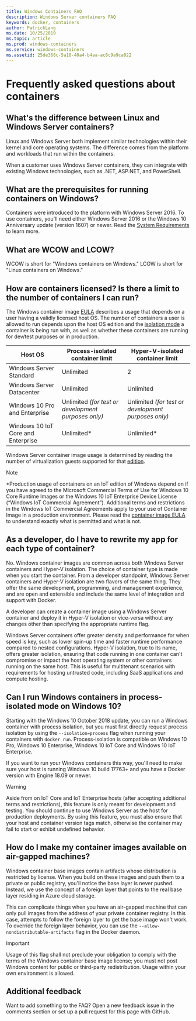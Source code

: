 ```yaml
---
title: Windows Containers FAQ
description: Windows Server containers FAQ
keywords: docker, containers
author: PatrickLang
ms.date: 10/25/2019
ms.topic: article
ms.prod: windows-containers
ms.service: windows-containers
ms.assetid: 25de368c-5a10-40a4-b4aa-ac8c9a9ca022
---
```

# Frequently asked questions about containers

## What's the difference between Linux and Windows Server containers?

Linux and Windows Server both implement similar technologies within their kernel and core operating systems. The difference comes from the platform and workloads that run within the containers.  

When a customer uses Windows Server containers, they can integrate with existing Windows technologies, such as .NET, ASP.NET, and PowerShell.

## What are the prerequisites for running containers on Windows?

Containers were introduced to the platform with Windows Server 2016. To use containers, you'll need either Windows Server 2016 or the Windows 10 Anniversary update (version 1607) or newer. Read the [System Requirements](../deploy-containers/system-requirements.md) to learn more.

## What are WCOW and LCOW?

WCOW is short for "Windows containers on Windows." LCOW is short for "Linux containers on Windows."

## How are containers licensed? Is there a limit to the number of containers I can run?

The Windows container image [EULA](../images-eula.md) describes a usage that depends on a user having a validly licensed host OS. The number of containers a user is allowed to run depends upon the host OS edition and the [isolation mode](../manage-containers/hyperv-container.md) a container is being run with, as well as whether these containers are running for dev/test purposes or in production.

|Host OS                                                         |Process-isolated container limit                   |Hyper-V-isolated container limit                   |
|----------------------------------------------------------------|---------------------------------------------------|---------------------------------------------------|
|Windows Server Standard                                         |Unlimited                                          |2                                                  |
|Windows Server Datacenter                                       |Unlimited                                          |Unlimited                                          |
|Windows 10 Pro and Enterprise                                   |Unlimited *(for test or development purposes only)*|Unlimited *(for test or development purposes only)*|
|Windows 10 IoT Core and Enterprise                             |Unlimited*                                         |Unlimited*                                          |

Windows Server container image usage is determined by reading the number of virtualization guests supported for that [edition](/windows-server/get-started-19/editions-comparison-19). <br/>

>[!NOTE]
>\*Production usage of containers on an IoT edition of Windows depend on if you have agreed to the Microsoft Commercial Terms of Use for Windows 10 Core Runtime Images or the Windows 10 IoT Enterprise Device License (“Windows IoT Commercial Agreement”). Additional terms and restrictions in the Windows IoT Commercial Agreements apply to your use of Container Image in a production environment. Please read the [container image EULA](../images-eula.md) to understand exactly what is permitted and what is not.

## As a developer, do I have to rewrite my app for each type of container?

No. Windows container images are common across both Windows Server containers and Hyper-V isolation. The choice of container type is made when you start the container. From a developer standpoint, Windows Server containers and Hyper-V isolation are two flavors of the same thing. They offer the same development, programming, and management experience, and are open and extensible and include the same level of integration and support with Docker.

A developer can create a container image using a Windows Server container and deploy it in Hyper-V isolation or vice-versa without any changes other than specifying the appropriate runtime flag.

Windows Server containers offer greater density and performance for when speed is key, such as lower spin-up time and faster runtime performance compared to nested configurations. Hyper-V isolation, true to its name, offers greater isolation, ensuring that code running in one container can't compromise or impact the host operating system or other containers running on the same host. This is useful for multitenant scenarios with requirements for hosting untrusted code, including SaaS applications and compute hosting.

## Can I run Windows containers in process-isolated mode on Windows 10?

Starting with the Windows 10 October 2018 update, you can run a Windows container with process isolation, but you must first directly request process isolation by using the `--isolation=process` flag when running your containers with `docker run`. Process-isolation is compatible on Windows 10 Pro, Windows 10 Enterprise, Windows 10 IoT Core and Windows 10 IoT Enterprise.

If you want to run your Windows containers this way, you'll need to make sure your host is running Windows 10 build 17763+ and you have a Docker version with Engine 18.09 or newer.

> [!WARNING]
> Aside from on IoT Core and IoT Enterprise hosts (after accepting additional terms and restrictions), this feature is only meant for development and testing. You should continue to use Windows Server as the host for production deployments. By using this feature, you must also ensure that your host and container version tags match, otherwise the container may fail to start or exhibit undefined behavior.

## How do I make my container images available on air-gapped machines?

Windows container base images contain artifacts whose distribution is restricted by license. When you build on these images and push them to a private or public registry, you'll notice the base layer is never pushed. Instead, we use the concept of a foreign layer that points to the real base layer residing in Azure cloud storage.

This can complicate things when you have an air-gapped machine that can only pull images from the address of your private container registry. In this case, attempts to follow the foreign layer to get the base image won't work. To override the foreign layer behavior, you can use the `--allow-nondistributable-artifacts` flag in the Docker daemon.

> [!IMPORTANT]
> Usage of this flag shall not preclude your obligation to comply with the terms of the Windows container base image license; you must not post Windows content for public or third-party redistribution. Usage within your own environment is allowed.

## Additional feedback

Want to add something to the FAQ? Open a new feedback issue in the comments section or set up a pull request for this page with GitHub.
